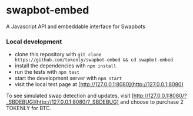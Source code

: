 # swapbot-embed

A Javascript API and embeddable interface for Swapbots



### Local development

- clone this repository with `git clone https://github.com/tokenly/swapbot-embed && cd swapbot-embed`
- install the dependencies with `npm install`
- run the tests with `npm test`
- start the development server with `npm start`
- visit the local test page at [http://127.0.0.1:8080](http://127.0.0.1:8080)

To see simulated swap detection and updates, visit [http://127.0.0.1:8080/?_SBDEBUG](http://127.0.0.1:8080/?_SBDEBUG) and choose to purchase 2 TOKENLY for BTC.


